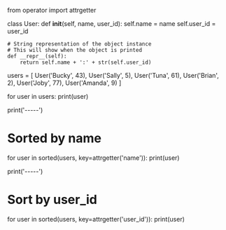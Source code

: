 from operator import attrgetter


class User:
    def __init__(self, name, user_id):
        self.name = name
        self.user_id = user_id

    # String representation of the object instance
    # This will show when the object is printed
    def __repr__(self):
        return self.name + ':' + str(self.user_id)


users = [
    User('Bucky', 43),
    User('Sally', 5),
    User('Tuna', 61),
    User('Brian', 2),
    User('Joby', 77),
    User('Amanda', 9)
]

for user in users:
    print(user)

print('-----')

# Sorted by name
for user in sorted(users, key=attrgetter('name')):
    print(user)

print('-----')

# Sort by user_id
for user in sorted(users, key=attrgetter('user_id')):
    print(user)
